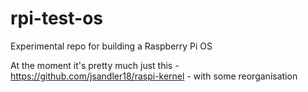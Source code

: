 # rpi-test-os
Experimental repo for building a Raspberry Pi OS

At the moment it's pretty much just this - https://github.com/jsandler18/raspi-kernel - with some reorganisation
